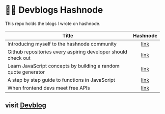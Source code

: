 # :man_technologist: Devblogs Hashnode
This repo holds the blogs I wrote on hashnode.

| Title   |      Hashnode      | 
|----------|:-------------:|
| Introducing myself to the hashnode community |  [link](https://rutikwankhade.hashnode.dev/introducing-myself-to-the-hashnode-community-ck7htvc750197nds1nmch8jqy) | 
| Github repositories every aspiring developer should check out |    [link](https://rutikwankhade.hashnode.dev/github-repositories-every-aspiring-developer-should-check-out-ck7k24sxu01otnds1bukx15ip)   |   
| Learn JavaScript concepts by building a random quote generator | [link](https://rutikwankhade.hashnode.dev/learn-javascript-concepts-by-building-a-random-quote-generator-ck87070ks00lw9ls1elshm606) |   
| A step by step guide to functions in JavaScript | [link](https://rutikwankhade.hashnode.dev/a-step-by-step-guide-to-functions-in-javascript-ck988kutu0038css17bxftivd) |    
| When frontend devs meet free APIs | [link](https://rutikwankhade.hashnode.dev/when-frontend-devs-meet-free-apis-ckbuntmsn0005eys15p707des) |   

## visit [Devblog](https://rutikwankhade.hashnode.dev)


